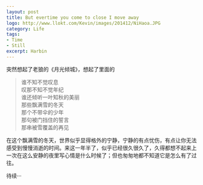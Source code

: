 ```yaml
---
layout: post
title: But evertime you come to close I move away
logo: http://www.llokt.com/Kevin/images/201412/NiHaoa.JPG
category: Life
tags: 
- Time
- Still
excerpt: Harbin
---
```


突然想起了老狼的《月光倾城》，想起了里面的 
> 谁不知不觉叹息    
> 叹那不知不觉年纪     
> 谁还倾听一叶知秋的美丽    
> 那些飘满雪的冬天    
> 那个不带伞的少年    
> 那句被门挡住的誓言    
> 那串被雪覆盖的再见    

在这个飘满雪的冬天，世界似乎显得格外的宁静，宁静的有点忧伤，有点让你无法感受到慢慢消逝的时间。来这一年半了，似乎已经很久很久了，久得都想不起来上一次在这么安静的夜里写心情是什么时候了；但也匆匆地都不知道它是怎么有了过往。    

待续···

